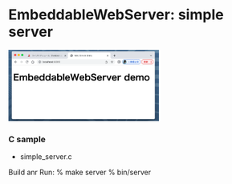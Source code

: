 EmbeddableWebServer: simple server
===============

<img src="https://raw.githubusercontent.com/ohwada/MAC_cpp_Samples/master/EmbeddableWebServer/screenshots/simple_server.png" width="300" />


### C sample
- simple_server.c

Build anr Run:
% make server
% bin/server

